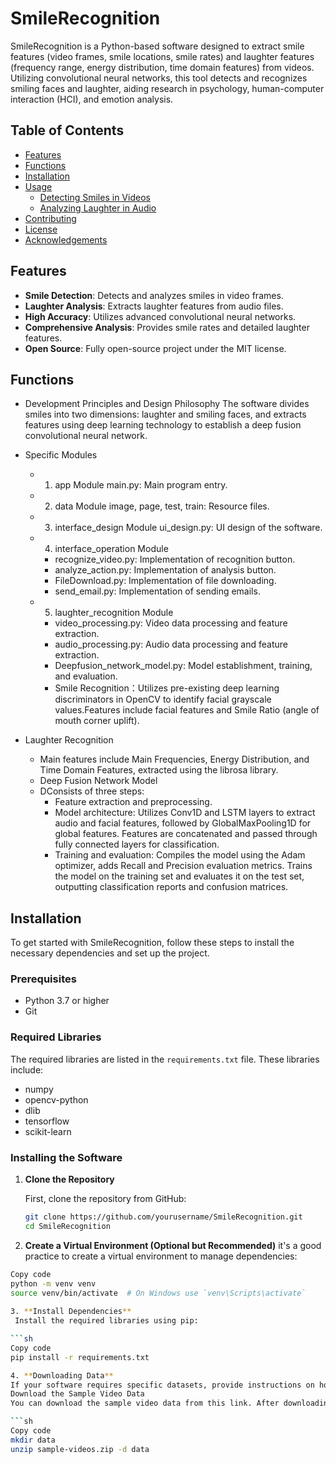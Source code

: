 # SmileRecognition
SmileRecognition is a Python-based software designed to extract smile features (video frames, smile locations, smile rates) and laughter features (frequency range, energy distribution, time domain features) from videos. Utilizing convolutional neural networks, this tool detects and recognizes smiling faces and laughter, aiding research in psychology, human-computer interaction (HCI), and emotion analysis.

## Table of Contents
- [Features](#features)
- [Functions](#functions)
- [Installation](#installation)
- [Usage](#usage)
  - [Detecting Smiles in Videos](#detecting-smiles-in-videos)
  - [Analyzing Laughter in Audio](#analyzing-laughter-in-audio)
- [Contributing](#contributing)
- [License](#license)
- [Acknowledgements](#acknowledgements)

## Features
- **Smile Detection**: Detects and analyzes smiles in video frames.
- **Laughter Analysis**: Extracts laughter features from audio files.
- **High Accuracy**: Utilizes advanced convolutional neural networks.
- **Comprehensive Analysis**: Provides smile rates and detailed laughter features.
- **Open Source**: Fully open-source project under the MIT license.

## Functions
- Development Principles and Design Philosophy
The software divides smiles into two dimensions: laughter and smiling faces, and extracts features using deep learning technology to establish a deep fusion convolutional neural network.
- Specific Modules
  - 1. app Module
    main.py: Main program entry.
  - 2. data Module
    image, page, test, train: Resource files.
  - 3. interface_design Module
    ui_design.py: UI design of the software.
  - 4. interface_operation Module
    - recognize_video.py: Implementation of recognition button.
    - analyze_action.py: Implementation of analysis button.
    - FileDownload.py: Implementation of file downloading.
    - send_email.py: Implementation of sending emails.
  - 5. laughter_recognition Module
    - video_processing.py: Video data processing and feature extraction.
    - audio_processing.py: Audio data processing and feature extraction.
    - Deepfusion_network_model.py: Model establishment, training, and evaluation.
    - Smile Recognition：Utilizes pre-existing deep learning discriminators in OpenCV to identify facial grayscale values.Features include facial features and Smile Ratio (angle of mouth corner uplift).

- Laughter Recognition
  - Main features include Main Frequencies, Energy Distribution, and Time Domain Features, extracted using the librosa library.
  - Deep Fusion Network Model
  - DConsists of three steps:
      - Feature extraction and preprocessing.
      - Model architecture: Utilizes Conv1D and LSTM layers to extract audio and facial features, followed by GlobalMaxPooling1D for global features.           Features are concatenated and passed through fully connected layers for classification.
      - Training and evaluation: Compiles the model using the Adam optimizer, adds Recall and Precision evaluation metrics. Trains the model on the training set and evaluates it on the test set, outputting classification reports and confusion matrices.


## Installation

To get started with SmileRecognition, follow these steps to install the necessary dependencies and set up the project.

### Prerequisites

- Python 3.7 or higher
- Git

### Required Libraries

The required libraries are listed in the `requirements.txt` file. These libraries include:

- numpy
- opencv-python
- dlib
- tensorflow
- scikit-learn

### Installing the Software

1. **Clone the Repository**

   First, clone the repository from GitHub:

   ```sh
   git clone https://github.com/yourusername/SmileRecognition.git
   cd SmileRecognition
   
2. **Create a Virtual Environment (Optional but Recommended)**
   it's a good practice to create a virtual environment to manage dependencies:

  ```sh
  Copy code
  python -m venv venv
  source venv/bin/activate  # On Windows use `venv\Scripts\activate`
   
3. **Install Dependencies**
   Install the required libraries using pip:

  ```sh
  Copy code
  pip install -r requirements.txt

4. **Downloading Data**
  If your software requires specific datasets, provide instructions on how to download them. For example:
  Download the Sample Video Data
  You can download the sample video data from this link. After downloading, unzip the files into a directory named data.

  ```sh
  Copy code
  mkdir data
  unzip sample-videos.zip -d data
